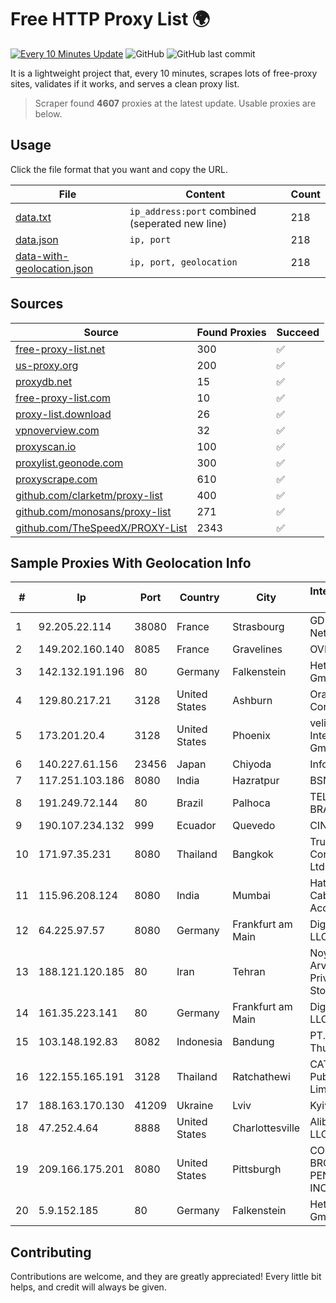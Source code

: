 
# Free HTTP Proxy List 🌍

[![Every 10 Minutes Update](https://github.com/mertguvencli/http-proxy-list/actions/workflows/main.yml/badge.svg?branch=main)](https://github.com/mertguvencli/http-proxy-list/actions/workflows/main.yml)
![GitHub](https://img.shields.io/github/license/mertguvencli/http-proxy-list)
![GitHub last commit](https://img.shields.io/github/last-commit/mertguvencli/http-proxy-list)

It is a lightweight project that, every 10 minutes, scrapes lots of free-proxy sites, validates if it works, and serves a clean proxy list.


> Scraper found **4607** proxies at the latest update. Usable proxies are below.

## Usage

Click the file format that you want and copy the URL.


|File|Content|Count|
|----|-------|-----|
|[data.txt](https://raw.githubusercontent.com/mertguvencli/http-proxy-list/main/proxy-list/data.txt)|`ip_address:port` combined (seperated new line)|218|
|[data.json](https://raw.githubusercontent.com/mertguvencli/http-proxy-list/main/proxy-list/data.json)|`ip, port`|218|
|[data-with-geolocation.json](https://raw.githubusercontent.com/mertguvencli/http-proxy-list/main/proxy-list/data-with-geolocation.json)|`ip, port, geolocation`|218|

## Sources

|Source|Found Proxies|Succeed|
|------|-------------|-------|
|[free-proxy-list.net](https://free-proxy-list.net)|300|✅|
|[us-proxy.org](https://www.us-proxy.org)|200|✅|
|[proxydb.net](http://proxydb.net)|15|✅|
|[free-proxy-list.com](https://free-proxy-list.com/?page=&port=&type%5B%5D=http&type%5B%5D=https&up_time=0&search=Search)|10|✅|
|[proxy-list.download](https://www.proxy-list.download/HTTP)|26|✅|
|[vpnoverview.com](https://vpnoverview.com/privacy/anonymous-browsing/free-proxy-servers)|32|✅|
|[proxyscan.io](https://www.proxyscan.io)|100|✅|
|[proxylist.geonode.com](https://proxylist.geonode.com/api/proxy-list?limit=300&page=1&sort_by=lastChecked&sort_type=desc&protocols=http,https)|300|✅|
|[proxyscrape.com](https://api.proxyscrape.com/v2/?request=displayproxies&protocol=http&timeout=10000&country=all&ssl=all&anonymity=all)|610|✅|
|[github.com/clarketm/proxy-list](https://raw.githubusercontent.com/clarketm/proxy-list/master/proxy-list-raw.txt)|400|✅|
|[github.com/monosans/proxy-list](https://raw.githubusercontent.com/monosans/proxy-list/main/proxies/http.txt)|271|✅|
|[github.com/TheSpeedX/PROXY-List](https://raw.githubusercontent.com/TheSpeedX/PROXY-List/master/http.txt)|2343|✅|


## Sample Proxies With Geolocation Info

|#|Ip|Port|Country|City|Internet Service Provider|
|-|--|----|-------|----|-------------------------|
|1|92.205.22.114|38080|France|Strasbourg|GD MASS Network|
|2|149.202.160.140|8085|France|Gravelines|OVH SAS|
|3|142.132.191.196|80|Germany|Falkenstein|Hetzner Online GmbH|
|4|129.80.217.21|3128|United States|Ashburn|Oracle Corporation|
|5|173.201.20.4|3128|United States|Phoenix|velia.net Internetdienste GmbH|
|6|140.227.61.156|23456|Japan|Chiyoda|InfoSphere|
|7|117.251.103.186|8080|India|Hazratpur|BSNL Internet|
|8|191.249.72.144|80|Brazil|Palhoca|TELEFÔNICA BRASIL S.A|
|9|190.107.234.132|999|Ecuador|Quevedo|CINECABLE TV|
|10|171.97.35.231|8080|Thailand|Bangkok|True Internet Corporation CO. Ltd.|
|11|115.96.208.124|8080|India|Mumbai|Hathway IP over Cable Internet Access|
|12|64.225.97.57|8080|Germany|Frankfurt am Main|DigitalOcean, LLC|
|13|188.121.120.185|80|Iran|Tehran|Noyan Abr Arvan Co. ( Private Joint Stock)|
|14|161.35.223.141|80|Germany|Frankfurt am Main|DigitalOcean, LLC|
|15|103.148.192.83|8082|Indonesia|Bandung|PT. Akashia Thuba Jaya|
|16|122.155.165.191|3128|Thailand|Ratchathewi|CAT Telecom Public Company Limited|
|17|188.163.170.130|41209|Ukraine|Lviv|Kyivstar UA|
|18|47.252.4.64|8888|United States|Charlottesville|Alibaba.com LLC|
|19|209.166.175.201|8080|United States|Pittsburgh|CONTINENTAL BROADBAND PENNSYLVANIA, INC.|
|20|5.9.152.185|80|Germany|Falkenstein|Hetzner Online GmbH|



## Contributing

Contributions are welcome, and they are greatly appreciated! Every
little bit helps, and credit will always be given.

